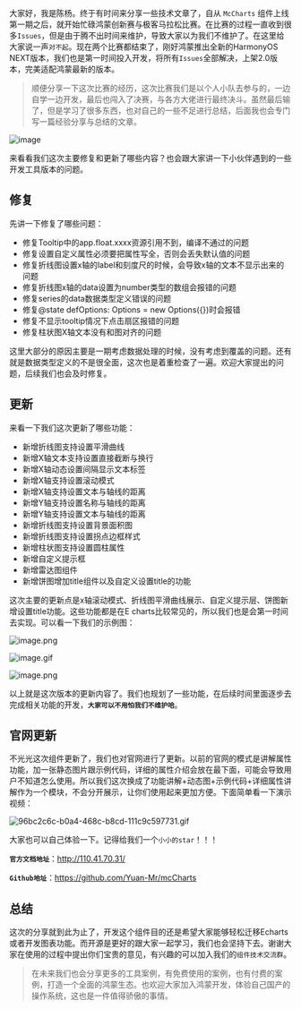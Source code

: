 大家好，我是陈杨。终于有时间来分享一些技术文章了，自从 `McCharts` 组件上线第一期之后，就开始忙碌鸿蒙创新赛与极客马拉松比赛。在比赛的过程一直收到很多`Issues`，但是由于腾不出时间来维护，导致大家以为我们不维护了。在这里给大家说一声`对不起`。现在两个比赛都结束了，刚好鸿蒙推出全新的HarmonyOS NEXT版本，我们也是第一时间投入开发，将所有`Issues`全部解决，上架2.0版本，完美适配鸿蒙最新的版本。

> 顺便分享一下这次比赛的经历，这次比赛我们是以个人小队去参与的，一边自学一边开发，最后也闯入了决赛，与各方大佬进行最终决斗。虽然最后输了，但是学习了很多东西，也对自己的一些不足进行总结，后面我也会专门写一篇经验分享与总结的文章。

![image](https://github.com/user-attachments/assets/f7ee337a-359d-4b90-b650-5e2e84931e3b)


来看看我们这次主要修复和更新了哪些内容？也会跟大家讲一下小伙伴遇到的一些开发工具版本的问题。

## 修复

先讲一下修复了哪些问题：

*   修复Tooltip中的app.float.xxxx资源引用不到，编译不通过的问题
*   修复设置自定义属性必须要把属性写全，否则会丢失默认值的问题
*   修复折线图设置x轴的label和刻度尺的时候，会导致x轴的文本不显示出来的问题
*   修复折线图x轴的data设置为number类型的数组会报错的问题
*   修复series的data数据类型定义错误的问题
*   修复@state defOptions: Options = new Options({})时会报错
*   修复不显示tooltip情况下点击扇区报错的问题
*   修复柱状图X轴文本没有和图对齐的问题

这里大部分的原因主要是一期考虑数据处理的时候，没有考虑到覆盖的问题。还有就是数据类型定义的不是很全面，这次也是着重检查了一遍。欢迎大家提出的问题，后续我们也会及时修复。

## 更新

来看一下我们这次更新了哪些功能：

*   新增折线图支持设置平滑曲线
*   新增X轴文本支持设置直接截断与换行
*   新增X轴动态设置间隔显示文本标签
*   新增X轴支持设置滚动模式
*   新增X轴支持设置文本与轴线的距离
*   新增Y轴支持设置名称与轴线的距离
*   新增Y轴支持设置文本与轴线的距离
*   新增折线图支持设置背景面积图
*   新增折线图支持设置拐点边框样式
*   新增柱状图支持设置圆柱属性
*   新增自定义提示框
*   新增雷达图组件
*   新增饼图增加title组件以及自定义设置title的功能

这次主要的更新点是x轴滚动模式、折线图平滑曲线展示、自定义提示层、饼图新增设置title功能。这些功能都是在E charts比较常见的，所以我们也是会第一时间去实现。可以看一下我们的示例图：

![image.png](https://p0-xtjj-private.juejin.cn/tos-cn-i-73owjymdk6/4f7d9a1552b94904ab8bcaf6c5f5eb73~tplv-73owjymdk6-jj-mark-v1:0:0:0:0:5o6Y6YeR5oqA5pyv56S-5Yy6IEAg6ZmIX-adqA==:q75.awebp?policy=eyJ2bSI6MywidWlkIjoiMjA4NDMyOTc3OTEwODA2MiJ9&rk3s=f64ab15b&x-orig-authkey=f32326d3454f2ac7e96d3d06cdbb035152127018&x-orig-expires=1743051773&x-orig-sign=wewL0XBNN2WdolRsWkWht1wRLTY%3D)

![image.gif](https://p0-xtjj-private.juejin.cn/tos-cn-i-73owjymdk6/860fffae38aa48b690244dc92c7330b4~tplv-73owjymdk6-jj-mark-v1:0:0:0:0:5o6Y6YeR5oqA5pyv56S-5Yy6IEAg6ZmIX-adqA==:q75.awebp?policy=eyJ2bSI6MywidWlkIjoiMjA4NDMyOTc3OTEwODA2MiJ9&rk3s=f64ab15b&x-orig-authkey=f32326d3454f2ac7e96d3d06cdbb035152127018&x-orig-expires=1743051773&x-orig-sign=QHIXJxYvS7kMLXerNsB4gLSe%2FFY%3D)

![image.png](https://p0-xtjj-private.juejin.cn/tos-cn-i-73owjymdk6/d0586fc6b780410daf54d151dab457e2~tplv-73owjymdk6-jj-mark-v1:0:0:0:0:5o6Y6YeR5oqA5pyv56S-5Yy6IEAg6ZmIX-adqA==:q75.awebp?policy=eyJ2bSI6MywidWlkIjoiMjA4NDMyOTc3OTEwODA2MiJ9&rk3s=f64ab15b&x-orig-authkey=f32326d3454f2ac7e96d3d06cdbb035152127018&x-orig-expires=1743051773&x-orig-sign=yvWwB71FltK0qXB8v07UWFvuI6U%3D)

以上就是这次版本的更新内容了。我们也规划了一些功能，在后续时间里面逐步去完成相关功能的开发，**`大家可以不用怕我们不维护哈`**。

## 官网更新

不光光这次组件更新了，我们也对官网进行了更新。以前的官网的模式是讲解属性功能，加一张静态图片跟示例代码，详细的属性介绍会放在最下面，可能会导致用户不知道怎么使用。所以我们这次换成了功能讲解+动态图+示例代码+详细属性讲解作为一个模块，不会分开展示，让你们使用起来更加方便。下面简单看一下演示视频：

![96bc2c6c-b0a4-468c-b8cd-111c9c597731.gif](https://p0-xtjj-private.juejin.cn/tos-cn-i-73owjymdk6/0f87dbd1815a4b178c9cf0832fc13aad~tplv-73owjymdk6-jj-mark-v1:0:0:0:0:5o6Y6YeR5oqA5pyv56S-5Yy6IEAg6ZmIX-adqA==:q75.awebp?policy=eyJ2bSI6MywidWlkIjoiMjA4NDMyOTc3OTEwODA2MiJ9&rk3s=f64ab15b&x-orig-authkey=f32326d3454f2ac7e96d3d06cdbb035152127018&x-orig-expires=1743051773&x-orig-sign=3W53TRD2QXJ8GBThPxUfujpFBpQ%3D)

大家也可以自己体验一下。记得给我们一个`小小的star`！！！

**`官方文档地址`**：<http://110.41.70.31/>

**`Github地址`**：<https://github.com/Yuan-Mr/mcCharts>

## 总结

这次的分享就到此为止了，开发这个组件目的还是希望大家能够轻松迁移Echarts或者开发图表功能。而开源是更好的跟大家一起学习，我们也会坚持下去。谢谢大家在使用的过程中提出你们宝贵的意见，有兴趣的可以加入我们的`组件技术交流群`。

> 在未来我们也会分享更多的工具案例，有免费使用的案例，也有付费的案例，打造一个全面的鸿蒙生态。也欢迎大家加入鸿蒙开发，体验自己国产的操作系统，这也是一件值得骄傲的事情。
